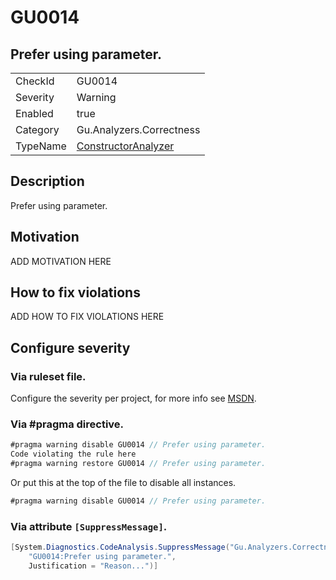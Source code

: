 # GU0014
## Prefer using parameter.

<!-- start generated table -->
<table>
<tr>
  <td>CheckId</td>
  <td>GU0014</td>
</tr>
<tr>
  <td>Severity</td>
  <td>Warning</td>
</tr>
<tr>
  <td>Enabled</td>
  <td>true</td>
</tr>
<tr>
  <td>Category</td>
  <td>Gu.Analyzers.Correctness</td>
</tr>
<tr>
  <td>TypeName</td>
  <td><a href="https://github.com/GuOrg/Gu.Analyzers/blob/master/Gu.Analyzers.Analyzers/NodeAnalyzers/ConstructorAnalyzer.cs">ConstructorAnalyzer</a></td>
</tr>
</table>
<!-- end generated table -->

## Description

Prefer using parameter.

## Motivation

ADD MOTIVATION HERE

## How to fix violations

ADD HOW TO FIX VIOLATIONS HERE

<!-- start generated config severity -->
## Configure severity

### Via ruleset file.

Configure the severity per project, for more info see [MSDN](https://msdn.microsoft.com/en-us/library/dd264949.aspx).

### Via #pragma directive.
```C#
#pragma warning disable GU0014 // Prefer using parameter.
Code violating the rule here
#pragma warning restore GU0014 // Prefer using parameter.
```

Or put this at the top of the file to disable all instances.
```C#
#pragma warning disable GU0014 // Prefer using parameter.
```

### Via attribute `[SuppressMessage]`.

```C#
[System.Diagnostics.CodeAnalysis.SuppressMessage("Gu.Analyzers.Correctness", 
    "GU0014:Prefer using parameter.", 
    Justification = "Reason...")]
```
<!-- end generated config severity -->